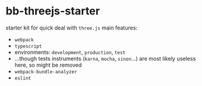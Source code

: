 # bb-threejs-starter
starter kit for quick deal with `three.js`
main features:
* `webpack`
* `typescript`
* environments: `development`, `production`, `test`
* ...though tests instruments (`karna`, `mocha`, `sinon`...) are most likely useless here, so might be removed
* `webpack-bundle-analyzer`
* `eslint`
